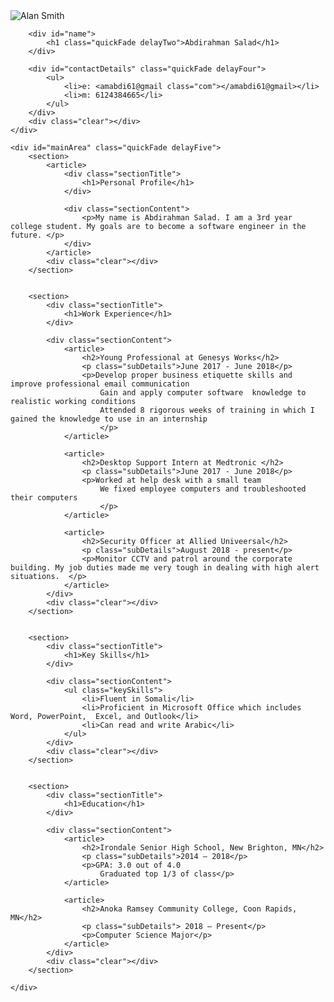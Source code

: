 <!DOCTYPE html>
<html>
<head>
<title>Abdirahman Salad - Resume</title>

<meta name="viewport" content="width=device-width"/>
<meta name="description" content="The Resume of Abdirahman Salad."/>
<meta charset="UTF-8"> 

<link type="text/css" rel="stylesheet" href="style.css">
<link href='http://fonts.googleapis.com/css?family=Rokkitt:400,700|Lato:400,300' rel='stylesheet' type='text/css'>

<!--[if lt IE 9]>
<script src="//html5shiv.googlecode.com/svn/trunk/html5.js"></script>
<![endif]-->
</head>
<body id="top">
<div id="cv" class="instaFade">
	<div class="mainDetails">
		<div id="headshot" class="quickFade">
			<img src="headshot.jpg" alt="Alan Smith" />
		</div>
		
		<div id="name">
			<h1 class="quickFade delayTwo">Abdirahman Salad</h1>
		</div>
		
		<div id="contactDetails" class="quickFade delayFour">
			<ul>
				<li>e: <amabdi61@gmail class="com"></amabdi61@gmail></li>
				<li>m: 6124384665</li>
			</ul>
		</div>
		<div class="clear"></div>
	</div>
	
	<div id="mainArea" class="quickFade delayFive">
		<section>
			<article>
				<div class="sectionTitle">
					<h1>Personal Profile</h1>
				</div>
				
				<div class="sectionContent">
					<p>My name is Abdirahman Salad. I am a 3rd year college student. My goals are to become a software engineer in the future. </p>
				</div>
			</article>
			<div class="clear"></div>
		</section>
		
		
		<section>
			<div class="sectionTitle">
				<h1>Work Experience</h1>
			</div>
			
			<div class="sectionContent">
				<article>
					<h2>Young Professional at Genesys Works</h2>
					<p class="subDetails">June 2017 - June 2018</p>
					<p>Develop proper business etiquette skills and improve professional email communication
						Gain and apply computer software  knowledge to realistic working conditions
						Attended 8 rigorous weeks of training in which I gained the knowledge to use in an internship
						</p>
				</article>
				
				<article>
					<h2>Desktop Support Intern at Medtronic </h2>
					<p class="subDetails">June 2017 - June 2018</p>
					<p>Worked at help desk with a small team
						We fixed employee computers and troubleshooted their computers
						</p>
				</article>
				
				<article>
					<h2>Security Officer at Allied Univeersal</h2>
					<p class="subDetails">August 2018 - present</p>
					<p>Monitor CCTV and patrol around the corporate building. My job duties made me very tough in dealing with high alert situations.  </p>
				</article>
			</div>
			<div class="clear"></div>
		</section>
		
		
		<section>
			<div class="sectionTitle">
				<h1>Key Skills</h1>
			</div>
			
			<div class="sectionContent">
				<ul class="keySkills">
					<li>Fluent in Somali</li>
					<li>Proficient in Microsoft Office which includes Word, PowerPoint,  Excel, and Outlook</li>
					<li>Can read and write Arabic</li>
				</ul>
			</div>
			<div class="clear"></div>
		</section>
		
		
		<section>
			<div class="sectionTitle">
				<h1>Education</h1>
			</div>
			
			<div class="sectionContent">
				<article>
					<h2>Irondale Senior High School, New Brighton, MN</h2>
					<p class="subDetails">2014 – 2018</p>
					<p>GPA: 3.0 out of 4.0
						Graduated top 1/3 of class</p>
				</article>
				
				<article>
					<h2>Anoka Ramsey Community College, Coon Rapids, MN</h2>
					<p class="subDetails"> 2018 – Present</p>
					<p>Computer Science Major</p>
				</article>
			</div>
			<div class="clear"></div>
		</section>
		
	</div>
</div>
<script type="text/javascript">
var gaJsHost = (("https:" == document.location.protocol) ? "https://ssl." : "http://www.");
document.write(unescape("%3Cscript src='" + gaJsHost + "google-analytics.com/ga.js' type='text/javascript'%3E%3C/script%3E"));
</script>
<script type="text/javascript">
var pageTracker = _gat._getTracker("UA-3753241-1");
pageTracker._initData();
pageTracker._trackPageview();
</script>
</body>
</html>
